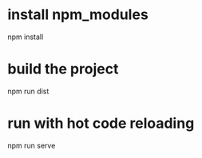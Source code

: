 # install npm_modules
npm install

# build the project
npm run dist

# run with hot code reloading
npm run serve
